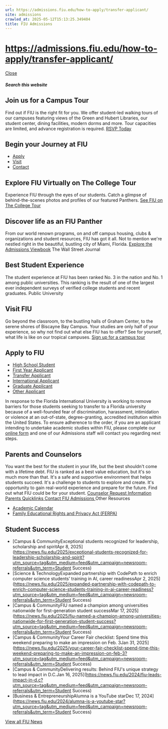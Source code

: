 ```yaml
---
url: https://admissions.fiu.edu/how-to-apply/transfer-applicant/
site: admissions
crawled_at: 2025-05-12T15:13:25.349404
title: FIU Admissions
---
```


# https://admissions.fiu.edu/how-to-apply/transfer-applicant/

[ Close ](https://admissions.fiu.edu/)
##### Search this website
## Join us for a Campus Tour 
Find out if FIU is the right fit for you. We offer student-led walking tours of our campuses featuring views of the Green and Hubert Libraries, our student center, dining facilities, modern dorms and more. Tour capacities are limited, and advance registration is required.
[RSVP Today](https://admissions.fiu.edu/experience-fiu/campus-tours/index.html)
## Begin your Journey at FIU
  * [Apply](https://admissions.fiu.edu/how-to-apply/apply/index.html)
  * [Visit](https://admissions.fiu.edu/experience-fiu/visit/index.html)
  * [Contact](https://admissions.fiu.edu/contact/index.html)


## Explore FIU Virtually on The College Tour
Experience FIU through the eyes of our students. Catch a glimpse of behind-the-scenes photos and profiles of our featured Panthers.
[See FIU on The College Tour ](https://admissions.fiu.edu/experience-fiu/the-college-tour/index.html)
## Discover life as an FIU Panther
From our world renown programs, on and off campus housing, clubs & organizations and student resources, FIU has got it all. Not to mention we're nestled right in the beautiful, bustling city of Miami, Florida.
[Explore the Admissions Viewbook](https://admissions.fiu.edu/viewbook)
The Wall Street Journal
## Best Student Experience
The student experience at FIU has been ranked No. 3 in the nation and No. 1 among public universities. This ranking is the result of one of the largest ever independent surveys of verified college students and recent graduates.
Public University
## Visit FIU
Go beyond the classroom, to the bustling halls of Graham Center, to the serene shores of Biscayne Bay Campus. Your studies are only half of your experience, so why not find out what else FIU has to offer? See for yourself, what life is like on our tropical campuses.
[Sign up for a campus tour](https://admissions.fiu.edu/experience-fiu/visit/index.html)
## Apply to FIU
  * [High School Student](https://admissions.fiu.edu/how-to-apply/high-school-student/index.html)
  * [First Year Applicant](https://admissions.fiu.edu/how-to-apply/freshman-applicant/index.html)
  * [Transfer Applicant](https://admissions.fiu.edu/how-to-apply/transfer-applicant/index.html)
  * [International Applicant](https://admissions.fiu.edu/international/)
  * [Graduate Applicant](https://admissions.fiu.edu/how-to-apply/graduate-applicant/index.html)
  * [Other Applicant](https://admissions.fiu.edu/how-to-apply/index.html)


In response to the Florida International University is working to remove barriers for those students seeking to transfer to a Florida university because of a well-founded fear of discrimination, harassment, intimidation or violence at an out-of-state, degree-granting, accredited institution within the United States. To ensure adherence to the order, if you are an applicant intending to undertake academic studies within FIU, please complete our [online form](https://webforms.fiu.edu/view.php?id=4438092) and one of our Admissions staff will contact you regarding next steps.
## Parents and Counselors
You want the best for the student in your life, but the best shouldn't come with a lifetime debt. FIU is ranked as a best value education, but it's so much more than that. It's a safe and supportive environment that helps students succeed. It's a challenge to students to explore and create. It's opportunity to gain real-world experience and prepare for the future. Find out what FIU could be for your student.
[Counselor Request Information ](https://webforms.fiu.edu/view.php?id=1964264)
[Parents Quicklinks ](https://www.fiu.edu/information-for/future-students-parents.html)
[Contact FIU Admissions ](https://admissions.fiu.edu/contact/index.html#2)
Other Resources
  * [Academic Calendar](https://onestop.fiu.edu/academic-calendar/)
  * [Family Educational Rights and Privacy Act (FERPA)](https://onestop.fiu.edu/student-records-myfiu/personal-records/privacy-ferpa/)


## Student Success
  * [Campus & CommunityExceptional students recognized for leadership, scholarship and spiritApr 8, 2025](https://news.fiu.edu/2025/exceptional-students-recognized-for-leadership-scholarship-and-spirit?utm_source=tag&utm_medium=feed&utm_campaign=newsroom-referrals&utm_term=Student Success)
  * [Science & TechnologyExpanded partnership with CodePath to enrich computer science students’ training in AI, career readinessApr 2, 2025](https://news.fiu.edu/2025/expanded-partnership-with-codepath-to-enrich-computer-science-students-training-in-ai-career-readiness?utm_source=tag&utm_medium=feed&utm_campaign=newsroom-referrals&utm_term=Student Success)
  * [Campus & CommunityFIU named a champion among universities nationwide for first-generation student successMar 17, 2025](https://news.fiu.edu/2025/fiu-named-a-champion-among-universities-nationwide-for-first-generation-student-success?utm_source=tag&utm_medium=feed&utm_campaign=newsroom-referrals&utm_term=Student Success)
  * [Campus & CommunityYour Career Fair checklist: Spend time this weekend preparing to make an impression on Feb. 3Jan 31, 2025](https://news.fiu.edu/2025/your-career-fair-checklist-spend-time-this-weekend-preparing-to-make-an-impression-on-feb-3?utm_source=tag&utm_medium=feed&utm_campaign=newsroom-referrals&utm_term=Student Success)
  * [Campus & CommunityDelivering results: Behind FIU's unique strategy to lead impact in D.C.Jan 16, 2025](https://news.fiu.edu/2024/fiu-leads-impact-in-d.c?utm_source=tag&utm_medium=feed&utm_campaign=newsroom-referrals&utm_term=Student Success)
  * [Business & EntrepreneurshipAlumna is a YouTube starDec 17, 2024](https://news.fiu.edu/2024/alumna-is-a-youtube-star?utm_source=tag&utm_medium=feed&utm_campaign=newsroom-referrals&utm_term=Student Success)


[View all FIU News](https://news.fiu.edu/)

